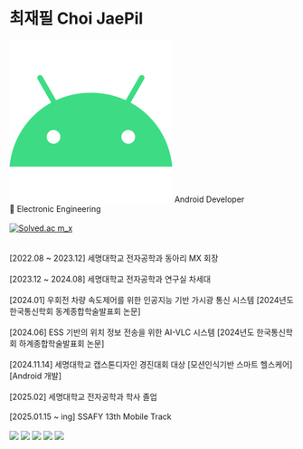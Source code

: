 # 최재필 Choi JaePil

<img src="https://raw.githubusercontent.com/github/explore/8baf984947f4d9c32006bd03fa4c51ff91aadf8d/topics/android/android.png"> Android Developer  
 📝 Electronic Engineering
 <br>
<br>
[![Solved.ac m_x](http://mazassumnida.wtf/api/v2/generate_badge?boj=m_x)](https://solved.ac/m_x)\
<br>
<br>
[2022.08 ~ 2023.12] 세명대학교 전자공학과 동아리 MX 회장 
<br>
<br>
[2023.12 ~ 2024.08] 세명대학교 전자공학과 연구실 차세대
<br>
<br>
[2024.01] 우회전 차량 속도제어를 위한 인공지능 기반 가시광 통신 시스템 [2024년도 한국통신학회 동계종합학술발표회 논문]
<br>
<br>
[2024.06] ESS 기반의 위치 정보 전송을 위한 AI-VLC 시스템 [2024년도 한국통신학회 하계종합학술발표회 논문]
<br>
<br>
[2024.11.14] 세명대학교 캡스톤디자인 경진대회 대상 [모션인식기반 스마트 헬스케어] [Android 개발]
<br>
<br>
[2025.02] 세명대학교 전자공학과 학사 졸업
<br>
<br>
[2025.01.15 ~ ing] SSAFY 13th Mobile Track
<br>
<br>
<img src="https://img.shields.io/badge/java-007396?style=for-the-badge&logo=OpenJDK&logoColor=white">
<img src="https://img.shields.io/badge/Spring-6DB33F?style=for-the-badge&logo=Spring&logoColor=white">
<img src="https://img.shields.io/badge/springboot-6DB33F?style=for-the-badge&logo=springboot&logoColor=white">
<img src="https://img.shields.io/badge/Kotlin-7F52FF?style=for-the-badge&logo=Kotlin&logoColor=white">
<img src="https://img.shields.io/badge/Android-3DDC84?style=for-the-badge&logo=Android&logoColor=white">
